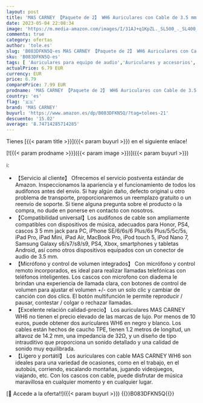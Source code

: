 ```yaml
---
layout: post
title: 'MAS CARNEY 【Paquete de 2】 WH6 Auriculares con Cable de 3.5 mm  Audifonos con Cable con Control de Volumen y Micrófono  Cascos Compatibles de Tablet  iPad  iPod  Honor  Huawei  Samsung Galaxy'
date: 2023-05-04 22:08:34
image: 'https://m.media-amazon.com/images/I/31AJ+q1KpZL._SL500_._SL400_.jpg'
comments: true
category: ofertas
author: 'tole.es'
slug: 'B083DFKN5Q-es MAS CARNEY 【Paquete de 2】 WH6 Auriculares con Cable de 3.5...'
sku: 'B083DFKN5Q-es'
tags: [ 'Auriculares para equipo de audio','Auriculares y accesorios','Electrónica','ipad','ipod','mas carney','🇪🇸', ]
actualPrice: 6.79 EUR
currency: EUR
price: 6.79
comparePrice: 7.99 EUR
prodname: 'MAS CARNEY 【Paquete de 2】 WH6 Auriculares con Cable de 3.5 mm  Audifonos con Cable con Control de Volumen y Micrófono  Cascos Compatibles de Tablet  iPad  iPod  Honor  Huawei  Samsung Galaxy'
country: 'es'
flag: '🇪🇸'
brand: 'MAS CARNEY'
buyurl: 'https://www.amazon.es/dp/B083DFKN5Q/?tag=tolees-21'
descuento: '15.02'
average: '8.74714285714285'
---
```


Tienes [{{< param title >}}]({{< param buyurl >}}) en el siguiente enlace!

[![{{< param prodname >}}]({{< param image >}})]({{< param buyurl >}})

ℹ️:

- 【Servicio al cliente】 Ofrecemos el servicio postventa estándar de Amazon. Inspeccionamos la apariencia y el funcionamiento de todos los audifonos antes del envío. Si hay algún daño, defecto original u otro problema de transporte, proporcionaremos un reemplazo gratuito o un reenvío de soporte. Si tiene alguna pregunta sobre el producto o la compra, no dude en ponerse en contacto con nosotros.
- 【Compatibilidad universal】Los audifonos de cable son ampliamente compatibles con dispositivos de música, adecuados para Honor, PS4, cascos 3 5 mm jack para PC, iPhone SE/6/6s/6 Plus/6s Plus/5/5c/5s, iPad Pro, iPad Mini, iPad Air, MacBook Pro, iPod touch 5, iPod Nano 7, Samsung Galaxy s6/s7/s8/s9, PS4, Xbox, smartphones y tabletas Android, así como otros dispositivos equipados con un conector de audio de 3.5 mm.
- 【Micrófono y control de volumen integrados】 Con micrófono y control remoto incorporados, es ideal para realizar llamadas telefónicas con teléfonos inteligentes. Los cascos con microfono con diadema le brindan una experiencia de llamada clara, con botones de control de volumen para ajustar el volumen +/- con un solo clic y cambiar de canción con dos clics. El botón multifunción le permite reproducir / pausar, contestar / colgar o rechazar llamadas.
- 【Excelente relación calidad-precio】 Los auriculares MAS CARNEY WH6 no tienen el precio elevado de las marcas de lujo. Por menos de 10 euros, puede obtener dos aurículares WH6 en negro y blanco. Los cables están hechos de caucho TPE, tienen 1.2 metros de longitud, un altavoz de 14.2 mm, una impedancia de 32Ω, y un diseño de tipo intrauditivo que proporciona un sonido detallado y una calidad de sonido muy equilibrada.
- 【Ligero y portátil】 Los auriculares con cable MAS CARNEY WH6 son ideales para una variedad de ocasiones, como en el trabajo, en el autobús, corriendo, escalando montañas, jugando videojuegos, viajando, etc. Con los cascos con cable, puede disfrutar de música maravillosa en cualquier momento y en cualquier lugar.

[🛒 Accede a la oferta!!]({{< param buyurl >}})
{{<world>}}B083DFKN5Q{{</world>}}
